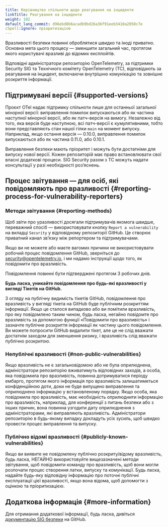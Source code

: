 ```yaml
---
title: Керівництво спільноти щодо реагування на інциденти
linkTitle: Реагування на інциденти
weight: 102
default_lang_commit: d96ebd8b6acadb9bd26a36f91eeb3410a2050c7e
cSpell:ignore: пріоритизацією
---
```


Вразливості безпеки повинні оброблятися швидко та іноді приватно. Основна мета цього процесу — зменшити загальний час, протягом якого користувачі вразливі до відомих експлойтів.

Відповідні адміністратори репозиторію OpenTelemetry, за підтримки Security SIG та Технічного комітету OpenTelemetry (TC), відповідають за реагування на інцидент, включаючи внутрішню комунікацію та зовнішнє розкриття інформації.

## Підтримувані версії {#supported-versions}

Проєкт OTel надає підтримку спільноти лише для останньої загальної мінорної версії: виправлення помилок випускаються або як частина наступної мінорної версії, або як патч-версія на вимогу. Незалежно від того, яка версія буде наступною, всі патч-версії є кумулятивними, тобто вони представляють стан нашої гілки `main` на момент випуску. Наприклад, якщо остання версія — 0.10.0, виправлення помилок випускаються або як частина 0.11.0, або 0.10.1.

Виправлення безпеки мають пріоритет і можуть бути достатніми для випуску нової версії. Кожен репозиторій має право встановлювати свої власні додаткові процеси. SIG Security разом з TC можуть надати консультації у разі необхідності розʼяснень.

## Процес звітування — для осіб, які повідомляють про вразливості {#reporting-process-for-vulnerability-reporters}

### Методи звітування {#reporting-methods}

Щоб звіти про уразливості досягали підтримувачів якомога швидше, переважний спосіб — використовувати кнопку `Report a vulnerability` на вкладці `Security` у відповідному репозиторії GitHub. Це створює приватний канал звʼязку між репортером та підтримувачами.

Якщо ви не можете або маєте вагомих причини не використовувати робочий процес повідомлення GitHub, зверніться до [security@opentelemetry.io](mailto:security@opentelemetry.io), і ми надамо інструкції щодо того, як повідомити про вразливість.

Повідомлення повинні бути підтверджені протягом 3 робочих днів.

**Будь ласка, уникайте повідомлення про будь-які вразливості у вигляді Тікетів на GitHub.**

З огляду на публічну видимість тікетів GitHub, повідомлення про вразливість у вигляді тікета на GitHub буде публічним розкриттям інформації. Якщо це сталося випадково або ви помітили вразливість, про яку повідомлено таким чином, будь ласка, негайно повідомте про вразливість за допомогою функції «Повідомити про вразливість» і зазначте публічне розкриття інформації як частину цього повідомлення. Ви можете попросити GitHub видалити тікет, але це не слід вважати достатнім заходом для зменшення ризику, і вразливість слід вважати публічно розкритою.

### Непублічні вразливості {#non-public-vulnerabilities}

Якщо вразливість не є загальновідомою або не була оприлюднена, адміністратори репозиторію вживатимуть відповідних заходів, а особа, яка повідомила про вразливість, повинна дотримуватися періоду ембарго, протягом якого інформація про вразливість залишатиметься конфіденційною доти, доки не буде випущено виправлення та оприлюднено інформацію у встановленому порядку. Якщо особа, яка повідомила про вразливість, має необхідність оприлюднити інформацію про вразливість, наприклад, для конференції з питань безпеки або з інших причин, вона повинна узгодити дату оприлюднення з адміністраторами, які виправляють вразливість. Адміністратори репозиторію в будь-якому випадку докладуть усіх зусиль, щоб швидко провести процес виправлення та випуску.

### Публічно відомі вразливості {#publicly-known-vulnerabilities}

Якщо ви виявите не повідомлену публічно розкриту/відому вразливість, будь ласка, НЕГАЙНО використовуйте вищезазначені методи звітування, щоб повідомити команду про вразливість, щоб вони могли розпочати процес створення латки, випуску та комунікації. Будь ласка, надайте будь-яку відповідну інформацію про поточні публічні експлуатації цієї вразливості, якщо вона відома, щоб допомогти з оцінкою та пріоритизацією.

## Додаткова інформація {#more-information}

Для отримання додаткової інформації, будь ласка, дивіться
[документацію SIG безпеки](https://github.com/open-telemetry/sig-security/blob/main/security-response.md) на GitHub.
